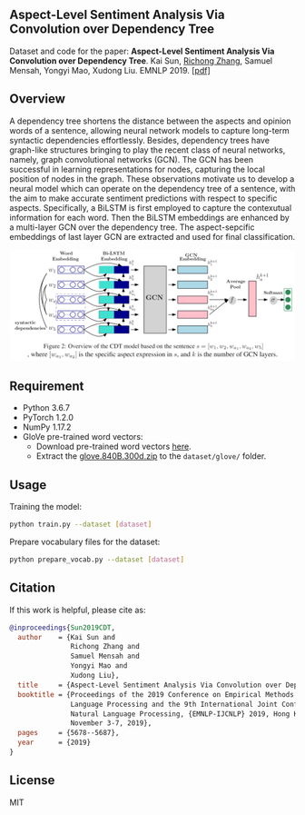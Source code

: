 ## Aspect-Level Sentiment Analysis Via Convolution over Dependency Tree

Dataset and code for the paper: **Aspect-Level Sentiment Analysis Via Convolution over Dependency Tree**. Kai Sun, [Richong Zhang](http://act.buaa.edu.cn/zhangrc/), Samuel Mensah, Yongyi Mao, Xudong Liu. EMNLP 2019. [[pdf]](graph_convolutional_networks_for_sentiment_analysis_.pdf)

## Overview

A dependency tree shortens the distance between the aspects and opinion words of a sentence, allowing neural network models to capture long-term syntactic dependencies effortlessly. Besides, dependency trees have graph-like structures bringing to play the recent class of neural networks, namely, graph convolutional networks (GCN). The GCN has been successful in learning representations for nodes, capturing the local position of nodes in the graph. These observations motivate us to develop a neural model which can operate on the dependency tree of a sentence, with the aim to make accurate sentiment predictions with respect to specific aspects. Specifically, a BiLSTM is first employed to capture the contexutual information for each word. Then the BiLSTM embeddings are enhanced by a multi-layer GCN over the dependency tree. The aspect-sepcific embeddings of last layer GCN are extracted and used for final classification.

![overview](model_framework.png)

## Requirement

- Python 3.6.7
- PyTorch 1.2.0
- NumPy 1.17.2
- GloVe pre-trained word vectors:
  - Download pre-trained word vectors [here](https://github.com/stanfordnlp/GloVe#download-pre-trained-word-vectors).
  - Extract the [glove.840B.300d.zip](http://nlp.stanford.edu/data/wordvecs/glove.840B.300d.zip) to the `dataset/glove/` folder.

## Usage

Training the model:

```bash
python train.py --dataset [dataset]
```

Prepare vocabulary files for the dataset:

```bash
python prepare_vocab.py --dataset [dataset]
```

## Citation

If this work is helpful, please cite as:

```bibtex
@inproceedings{Sun2019CDT,
  author    = {Kai Sun and
               Richong Zhang and
               Samuel Mensah and
               Yongyi Mao and
               Xudong Liu},
  title     = {Aspect-Level Sentiment Analysis Via Convolution over Dependency Tree},
  booktitle = {Proceedings of the 2019 Conference on Empirical Methods in Natural
               Language Processing and the 9th International Joint Conference on
               Natural Language Processing, {EMNLP-IJCNLP} 2019, Hong Kong, China,
               November 3-7, 2019},
  pages     = {5678--5687},
  year      = {2019}
}
```

## License

MIT
